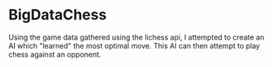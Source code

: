 # BigDataChess

Using the game data gathered using the lichess api, I attempted to create an AI which "learned" the most optimal move. This AI can then attempt to play chess against an opponent.  
